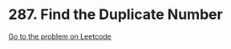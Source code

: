 # 287. Find the Duplicate Number

[Go to the problem on Leetcode](https://leetcode.com/problems/remove-duplicates-from-sorted-array)

